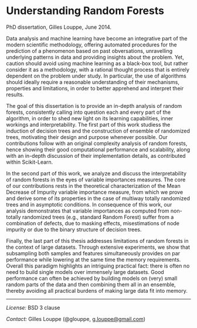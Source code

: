 Understanding Random Forests
============================

PhD dissertation, Gilles Louppe, June 2014.

Data analysis and machine learning have become an integrative part of the
modern scientific methodology, offering automated procedures for the prediction
of a phenomenon based on past obversations, unravelling underlying patterns in
data and providing insights about the problem. Yet, caution should
avoid using machine learning as a black-box tool, but rather consider it as a
methodology, with a rational thought process that is entirely dependent on the
problem under study. In particular, the use of algorithms
should ideally require a reasonable understanding of their
mechanisms, properties and limitations, in order to better apprehend and
interpret their results.

The goal of this dissertation is to provide an in-depth
analysis of random forests, consistently calling into
question each and every part of the algorithm, in order to shed new light on
its learning capabilities, inner workings and interpretability. The first
part of this work studiess the induction of decision trees and the construction of
ensemble of randomized trees, motivating their design and purpose whenever
possible. Our contributions follow with an original complexity
analysis of random forests, hence showing their good computational performance
and scalability, along with an in-depth discussion of their
implementation details, as contributed within Scikit-Learn.

In the second part of this work, we analyze and discuss the interpretability of
random forests in the eyes of variable importances measures. The core of our
contributions rests in the theoretical characterization of the Mean Decrease of
Impurity variable importance measure, from which we prove and derive some of
its properties in the case of multiway totally randomized trees and in
asymptotic conditions. In consequence of this work, our analysis  demonstrates
that variable importances as computed from non-totally randomized trees (e.g.,
standard Random Forest) suffer from a combination of defects, due to masking
effects, misestimations of node impurity or due to the binary structure of
decision trees.

Finally, the last part of this thesis addresses limitations of random forests
in the context of large datasets. Through extensive experiments, we show
that subsampling both samples and features simultaneously provides on
par performance while lowering at the same time the memory requirements.
Overall this paradigm highlights an intriguing practical fact: there is often
no need to build single models over immensely large datasets. Good performance
can often be achieved by building models on (very) small random parts of the
data and then combining them all in an ensemble, thereby avoiding all practical burdens of making large data fit into memory.

---

_License:_ BSD 3 clause

_Contact:_ Gilles Louppe (@glouppe, <g.louppe@gmail.com>)
